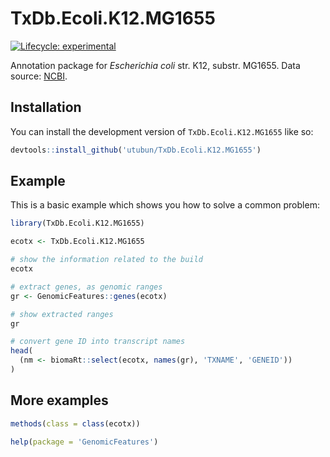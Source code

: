 
# TxDb.Ecoli.K12.MG1655

<!-- badges: start -->
[![Lifecycle: experimental](https://img.shields.io/badge/lifecycle-experimental-orange.svg)](https://lifecycle.r-lib.org/articles/stages.html#experimental)
<!-- badges: end -->

Annotation package for *Escherichia coli* str. K12, substr. MG1655. Data source: [NCBI](https://ftp.ncbi.nlm.nih.gov/genomes/all/GCF/000/005/845/GCF_000005845.2_ASM584v2/).

## Installation

You can install the development version of `TxDb.Ecoli.K12.MG1655` like so:

``` r
devtools::install_github('utubun/TxDb.Ecoli.K12.MG1655')
```

## Example

This is a basic example which shows you how to solve a common problem:

``` r
library(TxDb.Ecoli.K12.MG1655)

ecotx <- TxDb.Ecoli.K12.MG1655

# show the information related to the build
ecotx

# extract genes, as genomic ranges
gr <- GenomicFeatures::genes(ecotx)

# show extracted ranges
gr

# convert gene ID into transcript names
head(
  (nm <- biomaRt::select(ecotx, names(gr), 'TXNAME', 'GENEID'))
)
```

## More examples

``` r
methods(class = class(ecotx))

help(package = 'GenomicFeatures')
```

